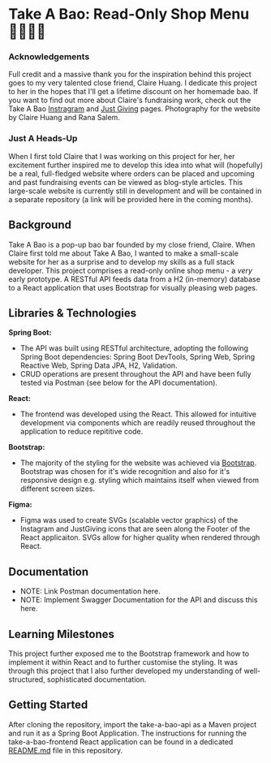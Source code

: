 # Take A Bao: Read-Only Shop Menu 👩🏻‍🍳🤤
### Acknowledgements
Full credit and a massive thank you for the inspiration behind this project goes to my very talented close friend, Claire Huang. I dedicate this project to her in the hopes that I'll get a lifetime discount on her homemade bao. If you want to find out more about Claire's fundraising work, check out the Take A Bao [Instragram](https://www.instagram.com/_takeabao/) and [Just Giving](https://www.justgiving.com/crowdfunding/TakeaBao?utm_term=z2xyP8dk5) pages. Photography for the website by Claire Huang and Rana Salem. 
### Just A Heads-Up
When I first told Claire that I was working on this project for her, her excitement further inspired me to develop this idea into what will (hopefully) be a real, full-fledged website where orders can be placed and upcoming and past fundraising events can be viewed as blog-style articles. This large-scale website is currently still in development and will be contained in a separate repository (a link will be provided here in the coming months).
## Background
Take A Bao is a pop-up bao bar founded by my close friend, Claire. When Claire first told me about Take A Bao, I wanted to make a small-scale website for her as a surprise and to develop my skills as a full stack developer. This project comprises a read-only online shop menu - a _very_ early prototype. A RESTful API feeds data from a H2 (in-memory) database to a React application that uses Bootstrap for visually pleasing web pages. 
## Libraries & Technologies
**Spring Boot:**
- The API was built using RESTful architecture, adopting the following Spring Boot dependencies: Spring Boot DevTools, Spring Web, Spring Reactive Web, Spring Data JPA, H2, Validation.
- CRUD operations are present throughout the API and have been fully tested via Postman (see below for the API documentation).

**React:**
- The frontend was developed using the React. This allowed for intuitive development via components which are readily reused throughout the application to reduce repititive code. 

**Bootstrap:**
- The majority of the styling for the website was achieved via [Bootstrap](https://getbootstrap.com/). Bootstrap was chosen for it's wide recognition and also for it's responsive design e.g. styling which maintains itself when viewed from different screen sizes. 

**Figma:**
- Figma was used to create SVGs (scalable vector graphics) of the Instagram and JustGiving icons that are seen along the Footer of the React applicaiton. SVGs allow for higher quality when rendered through React.
## Documentation
- NOTE: Link Postman documentation here. 
- NOTE: Implement Swagger Documentation for the API and discuss this here.
## Learning Milestones
This project further exposed me to the Bootstrap framework and how to implement it within React and to further customise the styling. It was through this project that I also further developed my understanding of well-structured, sophisticated documentation. 
## Getting Started
After cloning the repository, import the take-a-bao-api as a Maven project and run it as a Spring Boot Application. The instructions for running the take-a-bao-frontend React application can be found in a dedicated [README.md](https://github.com/rtasalem/take-a-bao-shop-menu/blob/main/take-a-bao-frontend/README.md) file in this repository.
